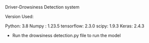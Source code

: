 Driver-Drowsiness Detection system

Version Used:

Python: 3.8
Numpy : 1.23.5
tensorflow: 2.3.0
scipy: 1.9.3
Keras: 2.4.3

* Run the drowsiness detection.py file to run the model